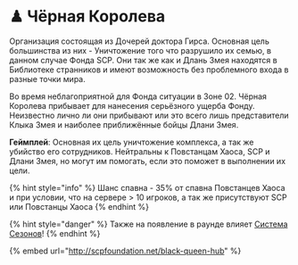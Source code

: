 # ♟ Чёрная Королева

Организация состоящая из Дочерей доктора Гирса. Основная цель большинства из них - Уничтожение того что разрушило их семью, в данном случае Фонда SCP. Они так же как и Длань Змея находятся в Библиотеке странников и имеют возможность без проблемного входа в разные точки мира.

Во время неблагоприятной для Фонда ситуации в Зоне 02. Чёрная Королева прибывает для нанесения серьёзного ущерба Фонду. Неизвестно лично ли они прибывают или это всего лишь представители Клыка Змея и наиболее приближённые бойцы Длани Змея.

**Геймплей**: Основная их цель уничтожение комплекса, а так же убийство его сотрудников. Нейтральны к Повстанцам Хаоса, SCP и Длани Змея, но могут им помогать, если это поможет в выполнении их цели.

{% hint style="info" %}
Шанс спавна - 35% от спавна Повстанцев Хаоса и при условии, что на сервере > 10 игроков, а так же присутствуют SCP или Повстанцы Хаоса
{% endhint %}

{% hint style="danger" %}
Также на появление в раунде влияет [Система Сезонов](../../server-systems/seasons-system.md)!
{% endhint %}

{% embed url="http://scpfoundation.net/black-queen-hub" %}
